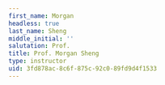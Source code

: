 ```yaml
---
first_name: Morgan
headless: true
last_name: Sheng
middle_initial: ''
salutation: Prof.
title: Prof. Morgan Sheng
type: instructor
uid: 3fd878ac-8c6f-875c-92c0-89fd9d4f1533
---
```

